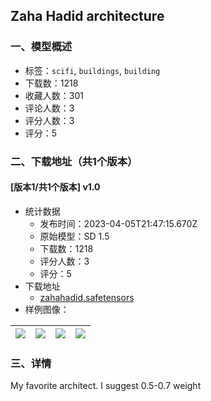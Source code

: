 ## Zaha Hadid architecture
### 一、模型概述

- 标签：`scifi`, `buildings`, `building`
- 下载数：1218
- 收藏人数：301
- 评论人数：3
- 评分人数：3
- 评分：5

### 二、下载地址（共1个版本）

#### [版本1/共1个版本] v1.0

- 统计数据
  - 发布时间：2023-04-05T21:47:15.670Z
  - 原始模型：SD 1.5
  - 下载数：1218
  - 评分人数：3
  - 评分：5
- 下载地址
  - [zahahadid.safetensors](https://civitai.com/api/download/models/37555)
- 样例图像：

| <img src="https://image.civitai.com/xG1nkqKTMzGDvpLrqFT7WA/254e6cce-99fb-47d2-d044-77401bbddb00/width=450/466182.jpeg" /> | <img src="https://image.civitai.com/xG1nkqKTMzGDvpLrqFT7WA/129f02c8-7317-4bae-b2d9-cb26ac9ae600/width=450/457627.jpeg" /> | <img src="https://image.civitai.com/xG1nkqKTMzGDvpLrqFT7WA/39abf926-bd47-4d8e-12fa-68bae6819c00/width=450/466179.jpeg" /> | <img src="https://image.civitai.com/xG1nkqKTMzGDvpLrqFT7WA/c460e71d-c095-4966-0d22-8911492cdb00/width=450/457629.jpeg" /> |
| ---- | ---- | ---- | ---- |


### 三、详情
<p>My favorite architect. I suggest 0.5-0.7 weight</p>